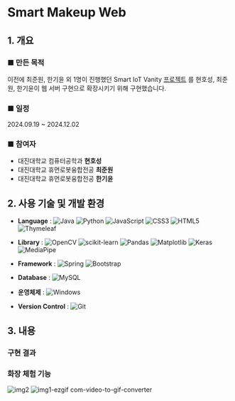 # Smart Makeup Web
## 1. 개요

### ■ 만든 목적
 이전에 최준원, 한기윤 외 1명이 진행했던 Smart IoT Vanity [프로젝트](https://github.com/zecube/Smart_Makeup) 를 현호성, 최준원, 한기윤이 웹 서버 구현으로 확장시키기 위해 구현했습니다.


### ■ 일정
2024.09.19 ~ 2024.12.02

### ■ 참여자
- 대진대학교 컴퓨터공학과 **현호성**
- 대진대학교 휴먼로봇융합전공 **최준원**
- 대진대학교 휴먼로봇융합전공 **한기윤**

## 2. 사용 기술 및 개발 환경
- **Language** :
![Java](https://img.shields.io/badge/java-%23ED8B00.svg?style=for-the-badge&logo=openjdk&logoColor=white)
![Python](https://img.shields.io/badge/python-3670A0?style=for-the-badge&logo=python&logoColor=ffdd54)
![JavaScript](https://img.shields.io/badge/javascript-%23323330.svg?style=for-the-badge&logo=javascript&logoColor=%23F7DF1E)
![CSS3](https://img.shields.io/badge/css3-%231572B6.svg?style=for-the-badge&logo=css3&logoColor=white)
![HTML5](https://img.shields.io/badge/html5-%23E34F26.svg?style=for-the-badge&logo=html5&logoColor=white)
![Thymeleaf](https://img.shields.io/badge/Thymeleaf-%23005C0F.svg?style=for-the-badge&logo=Thymeleaf&logoColor=white)

- **Library** :
![OpenCV](https://img.shields.io/badge/opencv-%23white.svg?style=for-the-badge&logo=opencv&logoColor=white)
![scikit-learn](https://img.shields.io/badge/scikit--learn-%23F7931E.svg?style=for-the-badge&logo=scikit-learn&logoColor=white)
![Pandas](https://img.shields.io/badge/pandas-%23150458.svg?style=for-the-badge&logo=pandas&logoColor=white)
![Matplotlib](https://img.shields.io/badge/Matplotlib-%23ffffff.svg?style=for-the-badge&logo=Matplotlib&logoColor=black)
![Keras](https://img.shields.io/badge/Keras-%23D00000.svg?style=for-the-badge&logo=Keras&logoColor=white)
![MediaPipe](https://img.shields.io/badge/MediaPipe-%23150458.svg?style=for-the-badge&logo=MediaPipe&logoColor=white)

- **Framework** :
![Spring](https://img.shields.io/badge/spring-%236DB33F.svg?style=for-the-badge&logo=spring&logoColor=white)
![Bootstrap](https://img.shields.io/badge/bootstrap-%238511FA.svg?style=for-the-badge&logo=bootstrap&logoColor=white)

- **Database** :
![MySQL](https://img.shields.io/badge/mysql-4479A1.svg?style=for-the-badge&logo=mysql&logoColor=white)

- **운영체제** :
![Windows](https://img.shields.io/badge/Windows-0078D6?style=for-the-badge&logo=windows&logoColor=white)

- **Version Control** :
![Git](https://img.shields.io/badge/git-%23F05033.svg?style=for-the-badge&logo=git&logoColor=white)


## 3. 내용

### 구현 결과
### 화장 체험 기능
![img2](https://github.com/user-attachments/assets/242802af-64bc-4185-bf77-341155ce2440)
![img1-ezgif com-video-to-gif-converter](https://github.com/user-attachments/assets/9f092bbd-3b57-4c54-a694-693da9d73796)



<!--
목차
- 프로젝트 개요
    - 프로젝트 이름
    - 프로젝트 개발 구성임
    - 개발 환경 및 기술
- 서비스 개요
    - 시장 환경
    - 서비스 목적
- ~~의 주요 서비스 및 기능
    - xxx 기능
    - yyy 기능
- 설계(요구분석 및 설계)
    - class 다이어그램
    - 유스케이스다이어그램
    - 데이터베이스 ERD
    - UI 디자인
- 회고(Retrospective)
    - 성과 평가
    - 협업
    - 지속적 개선

소프트웨어 관리
1. 지표
2. 측정 (지표보다 못한것, 지표보다 넘은것, 지표랑 맞는거)

예 키 180에 적정 몸무게가 75kg이라면 75가 지표이다. 몸무게가 60이면 벌크업, 몸무게가 80이면 다이어트를 해야한다. 이것을 관리라 한다.
-->


